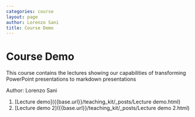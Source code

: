 ```yaml
---
categories: course
layout: page
author: Lorenzo Sani
title: Course Demo
---
```


# Course Demo

This course contains the lectures showing our capabilities of transforming PowerPoint presentations to markdown presentations

Author: Lorenzo Sani

1. [Lecture demo]({{base.url}}/teaching_kit/_posts/Lecture demo.html)
1. [Lecture demo 2]({{base.url}}/teaching_kit/_posts/Lecture demo 2.html)
